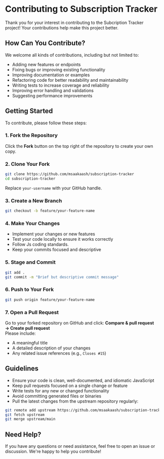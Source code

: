 # Contributing to Subscription Tracker
Thank you for your interest in contributing to the Subcription Tracker project! Your contributions help make this project better.

## How Can You Contribute?
We welcome all kinds of contributions, including but not limited to:
- Adding new features or endpoints  
- Fixing bugs or improving existing functionality  
- Improving documentation or examples  
- Refactoring code for better readability and maintainability  
- Writing tests to increase coverage and reliability  
- Improving error handling and validations  
- Suggesting performance improvements  

## Getting Started
To contribute, please follow these steps:

### 1. Fork the Repository  
Click the **Fork** button on the top right of the repository to create your own copy.

### 2. Clone Your Fork  
```bash
git clone https://github.com/msaakaash/subscription-tracker
cd subscription-tracker
```
Replace `your-username` with your GitHub handle.

### 3. Create a New Branch  
```bash
git checkout -b feature/your-feature-name
```
### 4. Make Your Changes  
- Implement your changes or new features  
- Test your code locally to ensure it works correctly  
- Follow Js coding standards.
- Keep your commits focused and descriptive  

### 5. Stage and Commit  
```bash
git add .
git commit -m "Brief but descriptive commit message"
```
### 6. Push to Your Fork  
```bash
git push origin feature/your-feature-name
```
### 7. Open a Pull Request  
Go to your forked repository on GitHub and click: **Compare & pull request → Create pull request**  
Please include:  
- A meaningful title  
- A detailed description of your changes  
- Any related issue references (e.g., `Closes #15`)  

## Guidelines
- Ensure your code is clean, well-documented, and idiomatic JavaScript  
- Keep pull requests focused on a single change or feature  
- Write tests for any new or changed functionality  
- Avoid committing generated files or binaries  
- Pull the latest changes from the upstream repository regularly:  
```bash
git remote add upstream https://github.com/msaakaash/subscription-tracker
git fetch upstream
git merge upstream/main
```
## Need Help?
If you have any questions or need assistance, feel free to open an issue or discussion. We're happy to help you contribute!
